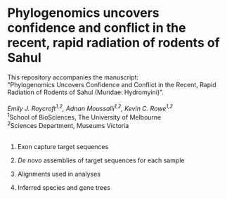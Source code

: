 # Phylogenomics uncovers confidence and conflict in the recent, rapid radiation of rodents of Sahul

This repository accompanies the manuscript: <br>"Phylogenomics Uncovers Confidence and Conflict in the Recent, Rapid Radiation of Rodents of Sahul (Muridae: Hydromyini)".
<br><br><i>Emily J. Roycroft<sup>1,2</sup>, Adnan Moussalli<sup>1,2</sup>, Kevin C. Rowe<sup>1,2</sup></i>
<BR>
<sup>1</sup>School of BioSciences, The University of Melbourne <BR><sup>2</sup>Sciences Department, Museums Victoria
<br><br>
1) Exon capture target sequences 

2) <i>De novo</i> assemblies of target sequences for each sample

3) Alignments used in analyses

4) Inferred species and gene trees
